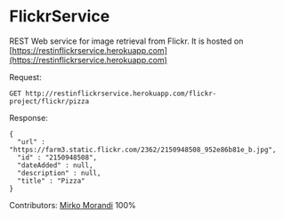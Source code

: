 # FlickrService

REST Web service for image retrieval from Flickr. It is hosted on [https://restinflickrservice.herokuapp.com](https://restinflickrservice.herokuapp.com)

Request:
```
GET http://restinflickrservice.herokuapp.com/flickr-project/flickr/pizza
```
Response:
```
{
  "url" : "https://farm3.static.flickr.com/2362/2150948508_952e86b81e_b.jpg",
  "id" : "2150948508",
  "dateAdded" : null,
  "description" : null,
  "title" : "Pizza"
}
```

Contributors: [Mirko Morandi](https://github.com/les69) 100%
